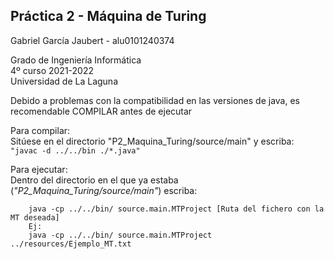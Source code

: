 ## Práctica 2 - Máquina de Turing

Gabriel García Jaubert - alu0101240374

Grado de Ingeniería Informática  
4º curso 2021-2022  
Universidad de La Laguna  


Debido a problemas con la compatibilidad  en las versiones de java, es recomendable COMPILAR antes de ejecutar  

Para compilar:  
Sitúese en el directorio "P2_Maquina_Turing/source/main" y escriba:  
```"javac -d ../../bin ./*.java"```

Para ejecutar:  
Dentro del directorio en el que ya estaba (*"P2_Maquina_Turing/source/main"*) escriba:   
```
    java -cp ../../bin/ source.main.MTProject [Ruta del fichero con la MT deseada]
    Ej:
    java -cp ../../bin/ source.main.MTProject ../resources/Ejemplo_MT.txt 
```